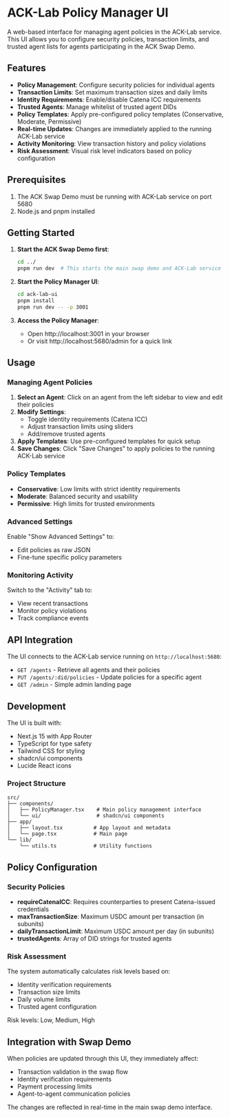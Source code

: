 # ACK-Lab Policy Manager UI

A web-based interface for managing agent policies in the ACK-Lab service. This UI allows you to configure security policies, transaction limits, and trusted agent lists for agents participating in the ACK Swap Demo.

## Features

- **Policy Management**: Configure security policies for individual agents
- **Transaction Limits**: Set maximum transaction sizes and daily limits
- **Identity Requirements**: Enable/disable Catena ICC requirements
- **Trusted Agents**: Manage whitelist of trusted agent DIDs
- **Policy Templates**: Apply pre-configured policy templates (Conservative, Moderate, Permissive)
- **Real-time Updates**: Changes are immediately applied to the running ACK-Lab service
- **Activity Monitoring**: View transaction history and policy violations
- **Risk Assessment**: Visual risk level indicators based on policy configuration

## Prerequisites

1. The ACK Swap Demo must be running with ACK-Lab service on port 5680
2. Node.js and pnpm installed

## Getting Started

1. **Start the ACK Swap Demo first**:

   ```bash
   cd ../
   pnpm run dev  # This starts the main swap demo and ACK-Lab service
   ```

2. **Start the Policy Manager UI**:

   ```bash
   cd ack-lab-ui
   pnpm install
   pnpm run dev -- -p 3001
   ```

3. **Access the Policy Manager**:
   - Open http://localhost:3001 in your browser
   - Or visit http://localhost:5680/admin for a quick link

## Usage

### Managing Agent Policies

1. **Select an Agent**: Click on an agent from the left sidebar to view and edit their policies
2. **Modify Settings**:
   - Toggle identity requirements (Catena ICC)
   - Adjust transaction limits using sliders
   - Add/remove trusted agents
3. **Apply Templates**: Use pre-configured templates for quick setup
4. **Save Changes**: Click "Save Changes" to apply policies to the running ACK-Lab service

### Policy Templates

- **Conservative**: Low limits with strict identity requirements
- **Moderate**: Balanced security and usability
- **Permissive**: High limits for trusted environments

### Advanced Settings

Enable "Show Advanced Settings" to:

- Edit policies as raw JSON
- Fine-tune specific policy parameters

### Monitoring Activity

Switch to the "Activity" tab to:

- View recent transactions
- Monitor policy violations
- Track compliance events

## API Integration

The UI connects to the ACK-Lab service running on `http://localhost:5680`:

- `GET /agents` - Retrieve all agents and their policies
- `PUT /agents/:did/policies` - Update policies for a specific agent
- `GET /admin` - Simple admin landing page

## Development

The UI is built with:

- Next.js 15 with App Router
- TypeScript for type safety
- Tailwind CSS for styling
- shadcn/ui components
- Lucide React icons

### Project Structure

```
src/
├── components/
│   ├── PolicyManager.tsx    # Main policy management interface
│   └── ui/                  # shadcn/ui components
├── app/
│   ├── layout.tsx          # App layout and metadata
│   └── page.tsx            # Main page
└── lib/
    └── utils.ts            # Utility functions
```

## Policy Configuration

### Security Policies

- **requireCatenaICC**: Requires counterparties to present Catena-issued credentials
- **maxTransactionSize**: Maximum USDC amount per transaction (in subunits)
- **dailyTransactionLimit**: Maximum USDC amount per day (in subunits)
- **trustedAgents**: Array of DID strings for trusted agents

### Risk Assessment

The system automatically calculates risk levels based on:

- Identity verification requirements
- Transaction size limits
- Daily volume limits
- Trusted agent configuration

Risk levels: Low, Medium, High

## Integration with Swap Demo

When policies are updated through this UI, they immediately affect:

- Transaction validation in the swap flow
- Identity verification requirements
- Payment processing limits
- Agent-to-agent communication policies

The changes are reflected in real-time in the main swap demo interface.

